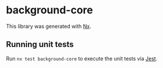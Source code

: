 # background-core

This library was generated with [Nx](https://nx.dev).

## Running unit tests

Run `nx test background-core` to execute the unit tests via [Jest](https://jestjs.io).
